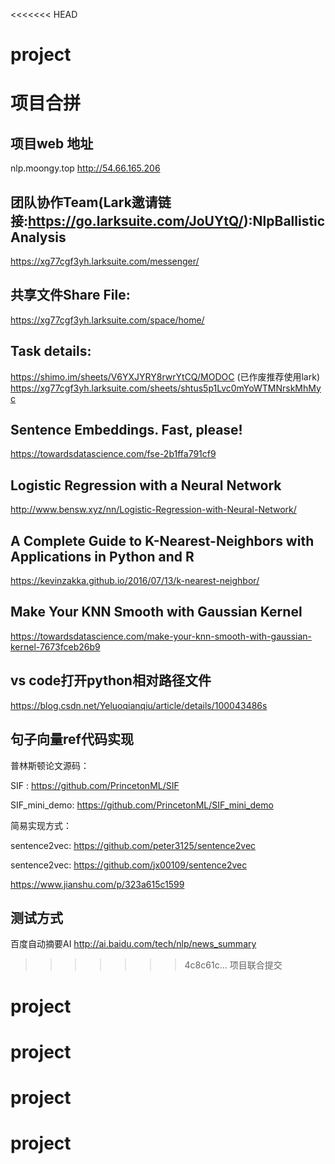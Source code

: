 <<<<<<< HEAD
# project
项目合拼
=======
## 项目web 地址
nlp.moongy.top
http://54.66.165.206

## 团队协作Team(Lark邀请链接:https://go.larksuite.com/JoUYtQ/):NlpBallisticAnalysis

https://xg77cgf3yh.larksuite.com/messenger/


## 共享文件Share File:
https://xg77cgf3yh.larksuite.com/space/home/

## Task details:
https://shimo.im/sheets/V6YXJYRY8rwrYtCQ/MODOC (已作废推荐使用lark)
https://xg77cgf3yh.larksuite.com/sheets/shtus5p1Lvc0mYoWTMNrskMhMyc

## Sentence Embeddings. Fast, please!
https://towardsdatascience.com/fse-2b1ffa791cf9

## Logistic Regression with a Neural Network
http://www.bensw.xyz/nn/Logistic-Regression-with-Neural-Network/

## A Complete Guide to K-Nearest-Neighbors with Applications in Python and R
https://kevinzakka.github.io/2016/07/13/k-nearest-neighbor/

## Make Your KNN Smooth with Gaussian Kernel
https://towardsdatascience.com/make-your-knn-smooth-with-gaussian-kernel-7673fceb26b9

## vs code打开python相对路径文件
https://blog.csdn.net/Yeluoqianqiu/article/details/100043486s

## 句子向量ref代码实现
普林斯顿论文源码：

SIF : https://github.com/PrincetonML/SIF

SIF_mini_demo: https://github.com/PrincetonML/SIF_mini_demo

简易实现方式：

sentence2vec: https://github.com/peter3125/sentence2vec

sentence2vec: https://github.com/jx00109/sentence2vec

https://www.jianshu.com/p/323a615c1599 

## 测试方式

百度自动摘要AI http://ai.baidu.com/tech/nlp/news_summary
>>>>>>> 4c8c61c... 项目联合提交
# project
# project
# project
# project
